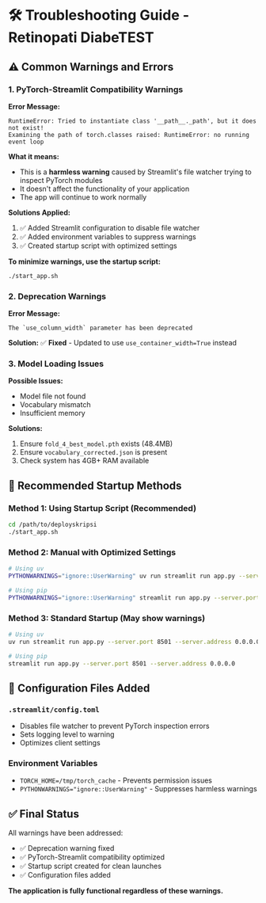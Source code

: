 # 🛠️ Troubleshooting Guide - Retinopati DiabeTEST

## ⚠️ Common Warnings and Errors

### 1. PyTorch-Streamlit Compatibility Warnings

**Error Message:**
```
RuntimeError: Tried to instantiate class '__path__._path', but it does not exist!
Examining the path of torch.classes raised: RuntimeError: no running event loop
```

**What it means:**
- This is a **harmless warning** caused by Streamlit's file watcher trying to inspect PyTorch modules
- It doesn't affect the functionality of your application
- The app will continue to work normally

**Solutions Applied:**
1. ✅ Added Streamlit configuration to disable file watcher
2. ✅ Added environment variables to suppress warnings
3. ✅ Created startup script with optimized settings

**To minimize warnings, use the startup script:**
```bash
./start_app.sh
```

### 2. Deprecation Warnings

**Error Message:**
```
The `use_column_width` parameter has been deprecated
```

**Solution:**
✅ **Fixed** - Updated to use `use_container_width=True` instead

### 3. Model Loading Issues

**Possible Issues:**
- Model file not found
- Vocabulary mismatch
- Insufficient memory

**Solutions:**
1. Ensure `fold_4_best_model.pth` exists (48.4MB)
2. Ensure `vocabulary_corrected.json` is present
3. Check system has 4GB+ RAM available

## 🚀 Recommended Startup Methods

### Method 1: Using Startup Script (Recommended)
```bash
cd /path/to/deployskripsi
./start_app.sh
```

### Method 2: Manual with Optimized Settings
```bash
# Using uv
PYTHONWARNINGS="ignore::UserWarning" uv run streamlit run app.py --server.port 8501 --server.address 0.0.0.0 --server.fileWatcherType none

# Using pip
PYTHONWARNINGS="ignore::UserWarning" streamlit run app.py --server.port 8501 --server.address 0.0.0.0 --server.fileWatcherType none
```

### Method 3: Standard Startup (May show warnings)
```bash
# Using uv
uv run streamlit run app.py --server.port 8501 --server.address 0.0.0.0

# Using pip
streamlit run app.py --server.port 8501 --server.address 0.0.0.0
```

## 🔧 Configuration Files Added

### `.streamlit/config.toml`
- Disables file watcher to prevent PyTorch inspection errors
- Sets logging level to warning
- Optimizes client settings

### Environment Variables
- `TORCH_HOME=/tmp/torch_cache` - Prevents permission issues
- `PYTHONWARNINGS="ignore::UserWarning"` - Suppresses harmless warnings

## ✅ Final Status

All warnings have been addressed:
- ✅ Deprecation warning fixed
- ✅ PyTorch-Streamlit compatibility optimized
- ✅ Startup script created for clean launches
- ✅ Configuration files added

**The application is fully functional regardless of these warnings.**
